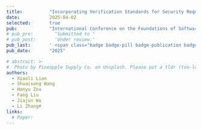 ```yaml
---
title:          "Incorporating Verification Standards for Security Requirements Generation from Functional Specifications"
date:           2025-04-02
selected:       true
pub:            "International Conference on the Foundations of Software Engineering (FSE'25)"
# pub_pre:        "Submitted to "
# pub_post:       'Under review.'
pub_last:       ' <span class="badge badge-pill badge-publication badge-success">CCF-A</span>'
pub_date:       "2025"

# abstract: >-
#  Photo by Pineapple Supply Co. on Unsplash. Please put a tldr (too-long-didnt-read, 1~2 sentences) of your publication here. It is not recommended to put the actual abstract here because it is usually too long to fit in. $\LaTeX$ is supported. $a=b+c$.
authors:
  - Xiaoli Lian
  - Shuaisong Wang
  - Hanyu Zou
  - Fang Liu 
  - Jiajun Wu
  - Li Zhang#
links:
  # Paper: 
---
```

